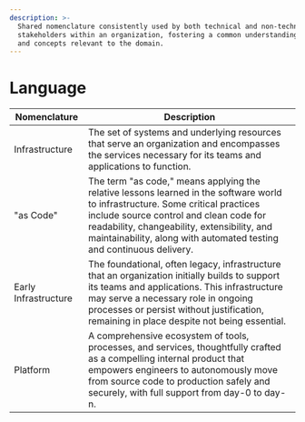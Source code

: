 ```yaml
---
description: >-
  Shared nomenclature consistently used by both technical and non-technical
  stakeholders within an organization, fostering a common understanding of terms
  and concepts relevant to the domain.
---
```


# Language

<table data-full-width="false"><thead><tr><th>Nomenclature</th><th>Description</th></tr></thead><tbody><tr><td>Infrastructure</td><td>The set of systems and underlying resources that serve an organization and encompasses the services necessary for its teams and applications to function.</td></tr><tr><td>"as Code"</td><td>The term "as code," means applying the relative lessons learned in the software world to infrastructure. Some critical practices include source control and clean code for readability, changeability, extensibility, and maintainability, along with automated testing and continuous delivery.</td></tr><tr><td>Early Infrastructure</td><td>The foundational, often legacy, infrastructure that an organization initially builds to support its teams and applications. This infrastructure may serve a necessary role in ongoing processes or persist without justification, remaining in place despite not being essential.</td></tr><tr><td>Platform</td><td>A comprehensive ecosystem of tools, processes, and services, thoughtfully crafted as a compelling internal product that empowers engineers to autonomously move from source code to production safely and securely, with full support from day-0 to day-n.</td></tr></tbody></table>

